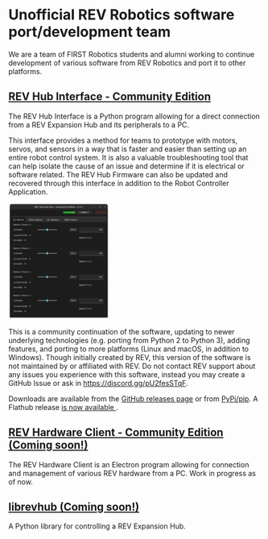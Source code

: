 # Unofficial REV Robotics software port/development team
We are a team of FIRST Robotics students and alumni working to continue development of various software from REV Robotics and port it to other platforms. 

## [REV Hub Interface - Community Edition](https://github.com/unofficial-rev-port/REVHubInterface)

The REV Hub Interface is a Python program allowing for a direct connection from a REV Expansion Hub and its peripherals to a PC.

This interface provides a method for teams to prototype with motors, servos, and sensors in a way that is faster and easier than setting up an entire robot control system. It is also a valuable troubleshooting tool that can help isolate the cause of an issue and determine if it is electrical or software related. The REV Hub Firmware can also be updated and recovered through this interface in addition to the Robot Controller Application.

<img src="revhubinterface/motorcontrol.png" alt="image of RevHubinterface motors page" width="200"/>

This is a community continuation of the software, updating to newer underlying technologies (e.g. porting from Python 2 to Python 3), adding features, and porting to more platforms (Linux and macOS, in addition to Windows). Though initially created by REV, this version of the software is not maintained by or affiliated with REV. Do not contact REV support about any issues you experience with this software, instead you may create a GitHub Issue or ask in https://discord.gg/pU2fesSTqF.

Downloads are available from the [GitHub releases page](https://github.com/unofficial-rev-port/REVHubInterface/releases) or from [PyPi/pip](https://pypi.org/project/REVHubInterface/). A Flathub release [is now available ](https://flathub.org/apps/org.unofficialrevport.REVHubInterface).

## [REV Hardware Client - Community Edition (Coming soon!)](https://github.com/unofficial-rev-port/REV-Hardware-Client)

The REV Hardware Client is an Electron program allowing for connection and management of various REV hardware from a PC.  Work in progress as of now.

## [librevhub (Coming soon!)](https://github.com/unofficial-rev-port/SerialHubControl)

A Python library for controlling a REV Expansion Hub.
